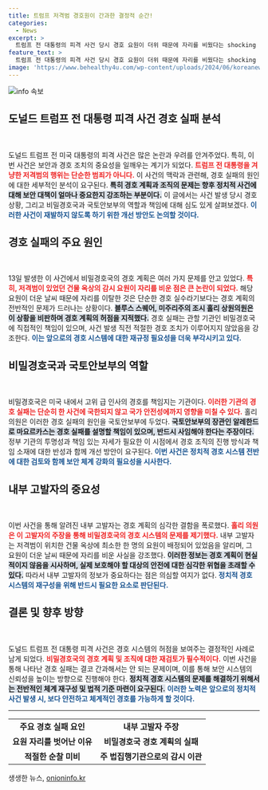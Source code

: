 ```yaml
---
title: 트럼프 저격범 경호원이 간과한 결정적 순간!
categories:
  - News
excerpt: >
  트럼프 전 대통령의 피격 사건 당시 경호 요원이 더위 때문에 자리를 비웠다는 shocking 사실이 드러났다! 내부고발자의 폭로로 경호 실패와 책임 문제에 불이 붙고 있는 가운데, 국토안보부 장관의 사임 요구까지 제기됐다. 클릭하고 자세한 내용을 확인하세요!
feature_text: >
  트럼프 전 대통령의 피격 사건 당시 경호 요원이 더위 때문에 자리를 비웠다는 shocking 사실이 드러났다! 내부고발자의 폭로로 경호 실패와 책임 문제에 불이 붙고 있는 가운데, 국토안보부 장관의 사임 요구까지 제기됐다. 클릭하고 자세한 내용을 확인하세요!
image: 'https://www.behealthy4u.com/wp-content/uploads/2024/06/koreanews.jpg'
---
```


<p><img src="https://www.behealthy4u.com/wp-content/uploads/2024/06/koreanews.jpg" alt="info 속보" /></p>

<h2 data-ke-size="size26">도널드 트럼프 전 대통령 피격 사건 경호 실패 분석</h2>

<p data-ke-size="size16">&nbsp;</p>

<p>도널드 트럼프 전 미국 대통령의 피격 사건은 많은 논란과 우려를 안겨주었다. 특히, 이번 사건은 보안과 경호 조치의 중요성을 일깨우는 계기가 되었다. <b><span style="color: #ee2323;">트럼프 전 대통령을 겨냥한 저격범의 행위는 단순한 범죄가 아니다.</span></b> 이 사건의 맥락과 관련해, 경호 실패의 원인에 대한 세부적인 분석이 요구된다. <b><span style="background-color: #21538527;">특히 경호 계획과 조직의 문제는 향후 정치적 사건에 대해 보안 대책이 얼마나 중요한지 강조하는 부분이다.</span></b> 이 글에서는 사건 발생 당시 경호 상황, 그리고 비밀경호국과 국토안보부의 역할과 책임에 대해 심도 있게 살펴보겠다. <b><span style="color: #1a5490;">이러한 사건이 재발하지 않도록 하기 위한 개선 방안도 논의할 것이다.</span></b></p>

<h2 data-ke-size="size26">경호 실패의 주요 원인</h2>

<p data-ke-size="size16">&nbsp;</p>

<p>13일 발생한 이 사건에서 비밀경호국의 경호 계획은 여러 가지 문제를 안고 있었다. <b><span style="color: #ee2323;">특히, 저격범이 있었던 건물 옥상의 감시 요원이 자리를 비운 점은 큰 논란이 되었다.</span></b> 해당 요원이 더운 날씨 때문에 자리를 이탈한 것은 단순한 경호 실수라기보다는 경호 계획의 전반적인 문제가 드러나는 상황이다. <b><span style="background-color: #21538527;">블루스 스퀘어, 미주리주의 조시 홀리 상원의원은 이 상황을 비판하며 경호 계획의 허점을 지적했다.</span></b> 경호 실패는 관할 기관인 비밀경호국에 직접적인 책임이 있으며, 사건 발생 직전 적절한 경호 조치가 이루어지지 않았음을 강조한다. <b><span style="color: #1a5490;">이는 앞으로의 경호 시스템에 대한 재규정 필요성을 더욱 부각시키고 있다.</span></b></p>

<h2 data-ke-size="size26">비밀경호국과 국토안보부의 역할</h2>

<p data-ke-size="size16">&nbsp;</p>

<p>비밀경호국은 미국 내에서 고위 급 인사의 경호를 책임지는 기관이다. <b><span style="color: #ee2323;">이러한 기관의 경호 실패는 단순히 한 사건에 국한되지 않고 국가 안전성에까지 영향을 미칠 수 있다.</span></b> 홀리 의원은 이러한 경호 실패의 원인을 국토안보부에 두었다. <b><span style="background-color: #21538527;">국토안보부의 장관인 알레한드로 마요르카스는 경호 실패를 설명할 책임이 있으며, 반드시 사임해야 한다는 주장이다.</span></b> 정부 기관의 투명성과 책임 있는 자세가 필요한 이 시점에서 경호 조직의 진행 방식과 책임 소재에 대한 반성과 함께 개선 방안이 요구된다. <b><span style="color: #1a5490;">이번 사건은 정치적 경호 시스템 전반에 대한 검토와 함께 보안 체계 강화의 필요성을 시사한다.</span></b></p>

<h2 data-ke-size="size26">내부 고발자의 중요성</h2>

<p data-ke-size="size16">&nbsp;</p>

<p>이번 사건을 통해 알려진 내부 고발자는 경호 계획의 심각한 결함을 폭로했다. <b><span style="color: #ee2323;">홀리 의원은 이 고발자의 주장을 통해 비밀경호국의 경호 시스템의 문제를 제기했다.</span></b> 내부 고발자는 저격범이 위치한 건물 옥상에 최소한 한 명의 요원이 배정되어 있었음을 알리며, 그 요원이 더운 날씨 때문에 자리를 비운 사실을 강조했다. <b><span style="background-color: #21538527;">이러한 정보는 경호 계획이 현실적이지 않음을 시사하며, 실제 보호해야 할 대상의 안전에 대한 심각한 위협을 초래할 수 있다.</span></b> 따라서 내부 고발자의 정보가 중요하다는 점은 의심할 여지가 없다. <b><span style="color: #1a5490;">정치적 경호 시스템의 재구성을 위해 반드시 필요한 요소로 판단된다.</span></b></p>

<h2 data-ke-size="size26">결론 및 향후 방향</h2>

<p data-ke-size="size16">&nbsp;</p>

<p>도널드 트럼프 전 대통령 피격 사건은 경호 시스템의 허점을 보여주는 결정적인 사례로 남게 되었다. <b><span style="color: #ee2323;">비밀경호국의 경호 계획 및 조직에 대한 재검토가 필수적이다.</span></b> 이번 사건을 통해 나타난 경호 실패는 결코 간과해서는 안 되는 문제이며, 이를 통해 보안 시스템의 신뢰성을 높이는 방향으로 진행해야 한다. <b><span style="background-color: #21538527;">정치적 경호 시스템의 문제를 해결하기 위해서는 전반적인 체계 재구성 및 법적 기준 마련이 요구된다.</span></b> <b><span style="color: #1a5490;">이러한 노력은 앞으로의 정치적 사건 발생 시, 보다 안전하고 체계적인 경호를 가능하게 할 것이다.</span></b></p>

<hr />

<table style="width: 100%; border-collapse: collapse;">
   <tr>
      <td style="text-align: center; height: 17px;"><b>주요 경호 실패 요인</b></td>
      <td style="text-align: center; height: 17px;"><b>내부 고발자 주장</b></td>
   </tr>
   <tr>
      <td style="text-align: center; height: 17px;"><b>요원 자리를 벗어난 이유</b></td>
      <td style="text-align: center; height: 17px;"><b>비밀경호국 경호 계획의 실패</b></td>
   </tr>
   <tr>
      <td style="text-align: center; height: 17px;"><b>적절한 순찰 미비</b></td>
      <td style="text-align: center; height: 17px;"><b>주 법집행기관으로의 감시 이관</b></td>
   </tr>
</table>

<p data-ke-size="size16"></p>
생생한 뉴스, <a href="https://onioninfo.kr" rel="dofollow">onioninfo.kr</a>


